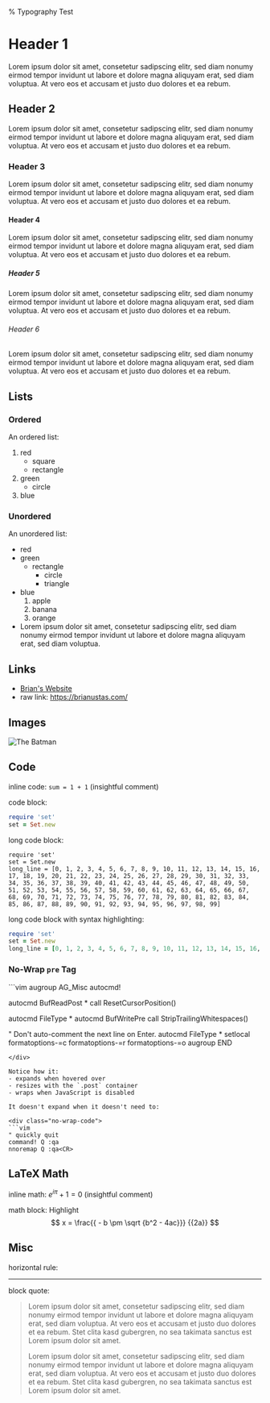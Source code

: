 % Typography Test

# Header 1

Lorem ipsum dolor sit amet, consetetur sadipscing elitr, sed diam nonumy eirmod
tempor invidunt ut labore et dolore magna aliquyam erat, sed diam voluptua. At
vero eos et accusam et justo duo dolores et ea rebum.

## Header 2

Lorem ipsum dolor sit amet, consetetur sadipscing elitr, sed diam nonumy eirmod
tempor invidunt ut labore et dolore magna aliquyam erat, sed diam voluptua. At
vero eos et accusam et justo duo dolores et ea rebum.

### Header 3

Lorem ipsum dolor sit amet, consetetur sadipscing elitr, sed diam nonumy eirmod
tempor invidunt ut labore et dolore magna aliquyam erat, sed diam voluptua. At
vero eos et accusam et justo duo dolores et ea rebum.

#### Header 4

Lorem ipsum dolor sit amet, consetetur sadipscing elitr, sed diam nonumy eirmod
tempor invidunt ut labore et dolore magna aliquyam erat, sed diam voluptua. At
vero eos et accusam et justo duo dolores et ea rebum.

##### Header 5

Lorem ipsum dolor sit amet, consetetur sadipscing elitr, sed diam nonumy eirmod
tempor invidunt ut labore et dolore magna aliquyam erat, sed diam voluptua. At
vero eos et accusam et justo duo dolores et ea rebum.

###### Header 6

Lorem ipsum dolor sit amet, consetetur sadipscing elitr, sed diam nonumy eirmod
tempor invidunt ut labore et dolore magna aliquyam erat, sed diam voluptua. At
vero eos et accusam et justo duo dolores et ea rebum.

## Lists

### Ordered

An ordered list:

1. red
    - square
    - rectangle
1. green
    - circle
1. blue

### Unordered

An unordered list:

- red
- green
    - rectangle
        - circle
        - triangle
- blue
    1. apple
    1. banana
    1. orange
- Lorem ipsum dolor sit amet, consetetur sadipscing elitr, sed
  diam nonumy eirmod tempor invidunt ut labore et dolore magna
  aliquyam erat, sed diam voluptua.

## Links

- [Brian's Website](/)
- raw link: https://brianustas.com/

## Images

![The Batman](https://vignette.wikia.nocookie.net/warcommander/images/0/09/Batman.jpg)

## Code

inline code: `sum = 1 + 1` (insightful comment)

code block:

```ruby
require 'set'
set = Set.new
```

long code block:

    require 'set'
    set = Set.new
    long_line = [0, 1, 2, 3, 4, 5, 6, 7, 8, 9, 10, 11, 12, 13, 14, 15, 16, 17, 18, 19, 20, 21, 22, 23, 24, 25, 26, 27, 28, 29, 30, 31, 32, 33, 34, 35, 36, 37, 38, 39, 40, 41, 42, 43, 44, 45, 46, 47, 48, 49, 50, 51, 52, 53, 54, 55, 56, 57, 58, 59, 60, 61, 62, 63, 64, 65, 66, 67, 68, 69, 70, 71, 72, 73, 74, 75, 76, 77, 78, 79, 80, 81, 82, 83, 84, 85, 86, 87, 88, 89, 90, 91, 92, 93, 94, 95, 96, 97, 98, 99]

long code block with syntax highlighting:

```ruby
require 'set'
set = Set.new
long_line = [0, 1, 2, 3, 4, 5, 6, 7, 8, 9, 10, 11, 12, 13, 14, 15, 16, 17, 18, 19, 20, 21, 22, 23, 24, 25, 26, 27, 28, 29, 30, 31, 32, 33, 34, 35, 36, 37, 38, 39, 40, 41, 42, 43, 44, 45, 46, 47, 48, 49, 50, 51, 52, 53, 54, 55, 56, 57, 58, 59, 60, 61, 62, 63, 64, 65, 66, 67, 68, 69, 70, 71, 72, 73, 74, 75, 76, 77, 78, 79, 80, 81, 82, 83, 84, 85, 86, 87, 88, 89, 90, 91, 92, 93, 94, 95, 96, 97, 98, 99]
```

### No-Wrap `pre` Tag

<div class="no-wrap-code">
```vim
augroup AG_Misc
  autocmd!

  autocmd BufReadPost * call ResetCursorPosition()

  autocmd FileType * autocmd BufWritePre <buffer> call StripTrailingWhitespaces()

  " Don't auto-comment the next line on Enter.
  autocmd FileType * setlocal formatoptions-=c formatoptions-=r formatoptions-=o
augroup END
```
</div>

Notice how it:
- expands when hovered over
- resizes with the `.post` container
- wraps when JavaScript is disabled

It doesn't expand when it doesn't need to:

<div class="no-wrap-code">
```vim
" quickly quit
command! Q :qa
nnoremap Q :qa<CR>
```
</div>

## LaTeX Math

inline math: $e^{i\pi} + 1 = 0$ (insightful comment)

math block:
Highlight
$$
x = \frac{{ - b \pm \sqrt {b^2 - 4ac}}} {{2a}}
$$

## Misc

horizontal rule:

---

block quote:

> Lorem ipsum dolor sit amet, consetetur sadipscing elitr, sed diam nonumy eirmod
> tempor invidunt ut labore et dolore magna aliquyam erat, sed diam voluptua. At
> vero eos et accusam et justo duo dolores et ea rebum. Stet clita kasd gubergren,
> no sea takimata sanctus est Lorem ipsum dolor sit amet.
>
> Lorem ipsum dolor sit amet, consetetur sadipscing elitr, sed diam nonumy eirmod
> tempor invidunt ut labore et dolore magna aliquyam erat, sed diam voluptua. At
> vero eos et accusam et justo duo dolores et ea rebum. Stet clita kasd gubergren,
> no sea takimata sanctus est Lorem ipsum dolor sit amet.
